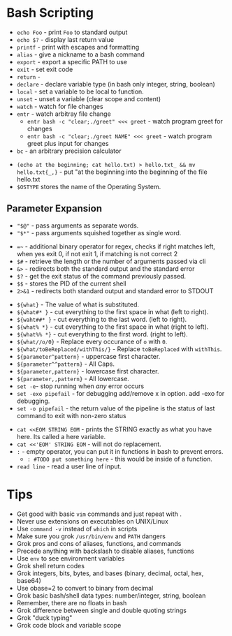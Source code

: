 # Bash Scripting

* `echo Foo` - print `Foo` to standard output
* `echo $?` - display last return value
* `printf` - print with escapes and formatting
* `alias` - give a nickname to a bash command
* `export` - export a specific PATH to use
* `exit` - set exit code
* `return` - 
* `declare` - declare variable type (in bash only integer, string, boolean)
* `local` - set a variable to be local to function.
* `unset` - unset a variable (clear scope and content)
* `watch` - watch for file changes
* `entr` - watch arbitray file change
  * `entr bash -c "clear;./greet" <<< greet` - watch program greet for changes
  * `entr bash -c "clear;./greet NAME" <<< greet` - watch program greet plus input for changes
* `bc` - an arbitrary precision calculator
- `(echo at the beginning; cat hello.txt) > hello.txt_ && mv
  hello.txt{_,}` - put "at the beginning into the beginning of the file
  hello.txt
- `$OSTYPE` stores the name of the Operating System.

## Parameter Expansion

* `"$@"` - pass arguments as separate words.
* `"$*"` - pass arguments squished together as single word.
- `=~` - additional binary operator for regex, checks if right matches
  left, when yes exit 0, if not exit 1, if matching is not correct 2
- `$#` - retrieve the length or the number of arguments passed via cli
- `&>` - redirects both the standard output and the standard error
- `$?` - get the exit status of the command previously passed.
- `$$` - stores the PID of the current shell
- `2>&1` - redirects both standard output and standard error to STDOUT
* `${what}` - The value of what is substituted.
* `${what#* }` - cut everything to the first space in what (left to right).
* `${waht##* }` - cut everything to the last word. (left to right).
* `${what% *}` - cut everything to the first space in what (right to left).
* `${what%% *}` - cut everything to the first word. (right to left).
* `${what//o/0}` - Replace every occurance of `o` with `0`.
* `${what/toBeReplaced/withThis/}` - Replace `toBeReplaced` with `withThis`.
* `${parameter^pattern}` - uppercase first character.
* `${parameter^^pattern}` - All Caps.
* `${parameter,pattern}` - lowercase first character.
* `${parameter,,pattern}` - All lowercase.
* `set -e`- stop running when *any* error occurs
* `set -exo pipefail` - for debugging add/remove x in option. add -exo for debugging.
* `set -o pipefail` - the return value of the pipeline is the status of last command to exit with non-zero status  
- `cat <<EOM STRING EOM` - prints the STRING exactly as what you have
  here. Its called a here variable.
- `cat <<'EOM' STRING EOM` - will not do replacement.
- `:` - empty operator, you can put it in functions in bash to prevent
  errors.
  - `: #TODO put something here` - this would be inside of a function.
- `read line` - read a user line of input.
        
# Tips
 * Get good with basic `vim` commands and just repeat with .
 * Never use extensions on executables on UNIX/Linux
 * Use `command -v` instead of `which` in scripts
 * Make sure you grok `/usr/bin/env` and `PATH` dangers
 * Grok pros and cons of aliases, functions, and commands
 * Precede anything with backslash to disable aliases, functions
 * Use `env` to see environment variables
 * Grok shell return codes
 * Grok integers, bits, bytes, and bases (binary, decimal, octal, hex, base64)
 * Use obase=2 to convert to binary from decimal
 * Grok basic bash/shell data types: number/integer, string, boolean
 * Remember, there are no floats in bash
 * Grok difference between single and double quoting strings
 * Grok "duck typing"
 * Grok code block and variable scope

